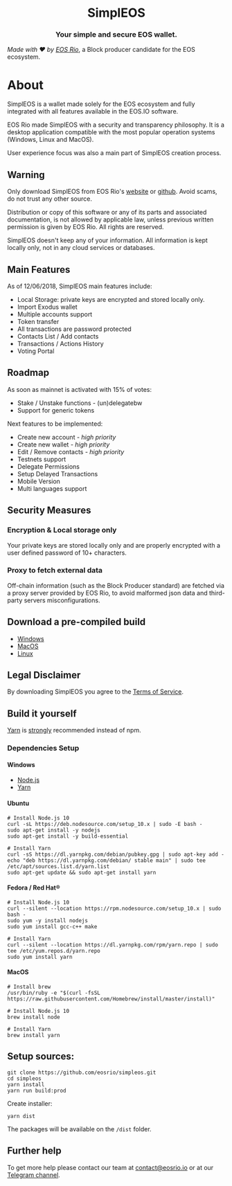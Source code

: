 <h1 align="center">
  <br>
  SimplEOS
  <br>
</h1>
<h3 align="center">
Your simple and secure EOS wallet.
</h3>

*Made with :hearts: by [EOS Rio](https://eosrio.io/)*, a Block producer candidate for the EOS ecosystem.

# About

SimplEOS is a wallet made solely for the EOS ecosystem and fully integrated with all features available in the EOS.IO software.
 
EOS Rio made SimplEOS with a security and transparency philosophy. It is a desktop application compatible with the most popular operation systems (Windows, Linux and MacOS).

User experience focus was also a main part of SimplEOS creation process.  

## Warning

Only download SimplEOS from EOS Rio's [website](https://eosrio.io/simpleos/) or [github](https://github.com/eosrio/simpleos). Avoid scams, do not trust any other source.

Distribution or copy of this software or any of its parts and associated documentation, is not allowed by applicable law, unless previous written permission is given by EOS Rio. All rights are reserved.

SimplEOS doesn't keep any of your information. All information is kept locally only, not in any cloud services or databases.

## Main Features
As of 12/06/2018, SimplEOS main features include:

- Local Storage: private keys are encrypted and stored locally only.
- Import Exodus wallet
- Multiple accounts support
- Token transfer
- All transactions are password protected
- Contacts List / Add contacts
- Transactions / Actions History
- Voting Portal

## Roadmap
As soon as mainnet is activated with 15% of votes:
- Stake / Unstake functions - (un)delegatebw
- Support for generic tokens

Next features to be implemented:
- Create new account *- high priority*
- Create new wallet *- high priority*
- Edit / Remove contacts *- high priority*
- Testnets support
- Delegate Permissions
- Setup Delayed Transactions
- Mobile Version
- Multi languages support

## Security Measures
### Encryption & Local storage only
Your private keys are stored locally only and are properly encrypted with a user defined password of 10+ characters.

### Proxy to fetch external data
Off-chain information (such as the Block Producer standard) are fetched via a proxy server provided by EOS Rio, to avoid malformed json data and third-party servers misconfigurations. 

## Download a pre-compiled build
- [Windows](https://github.com/eosrio/simpleos/releases/download/v0.4.0/simpleos-setup-0.4.0.exe)
- [MacOS](https://github.com/eosrio/simpleos/releases/download/v0.4.0/simpleos-0.4.0.dmg)
- [Linux](https://github.com/eosrio/simpleos/releases/download/v0.3.5/simpleos_0.3.5_amd64.deb)

## Legal Disclaimer

By downloading SimplEOS you agree to the [Terms of Service](https://eosrio.io/terms-of-service/).

## Build it yourself

[Yarn](http://yarnpkg.com/) is [strongly](https://github.com/electron-userland/electron-builder/issues/1147#issuecomment-276284477) recommended instead of npm.

### Dependencies Setup

#### Windows
- [Node.js](https://nodejs.org/en/download/current/)
- [Yarn](https://yarnpkg.com/en/docs/install#windows-stable)

#### Ubuntu
```
# Install Node.js 10
curl -sL https://deb.nodesource.com/setup_10.x | sudo -E bash -
sudo apt-get install -y nodejs
sudo apt-get install -y build-essential

# Install Yarn
curl -sS https://dl.yarnpkg.com/debian/pubkey.gpg | sudo apt-key add -
echo "deb https://dl.yarnpkg.com/debian/ stable main" | sudo tee /etc/apt/sources.list.d/yarn.list
sudo apt-get update && sudo apt-get install yarn
```

#### Fedora / Red Hat®
```
# Install Node.js 10
curl --silent --location https://rpm.nodesource.com/setup_10.x | sudo bash -
sudo yum -y install nodejs
sudo yum install gcc-c++ make

# Install Yarn
curl --silent --location https://dl.yarnpkg.com/rpm/yarn.repo | sudo tee /etc/yum.repos.d/yarn.repo
sudo yum install yarn
```

#### MacOS
```
# Install brew
/usr/bin/ruby -e "$(curl -fsSL https://raw.githubusercontent.com/Homebrew/install/master/install)"

# Install Node.js 10
brew install node

# Install Yarn
brew install yarn
```

## Setup sources:
```console
git clone https://github.com/eosrio/simpleos.git
cd simpleos
yarn install
yarn run build:prod
```
Create installer:
```
yarn dist
```
The packages will be available on the `/dist` folder.

## Further help

To get more help please contact our team at contact@eosrio.io or at our [Telegram channel](https://t.me/eosrio).
